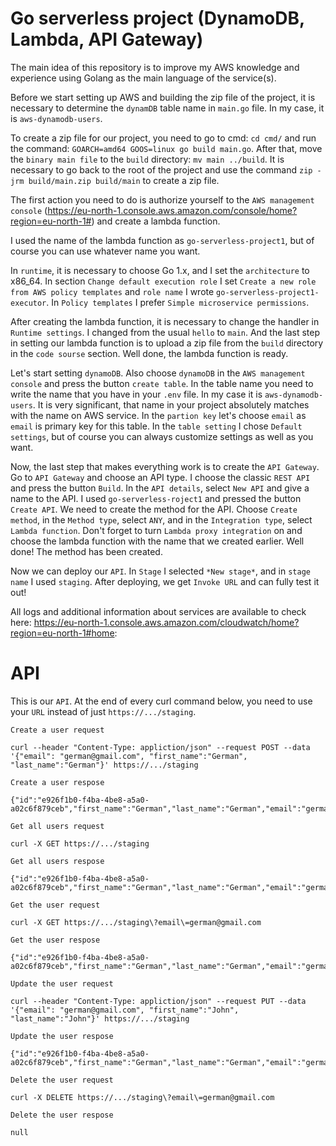 # Go serverless project (DynamoDB, Lambda, API Gateway)

The main idea of this repository is to improve my AWS knowledge and experience using Golang as the main language of the service(s).

Before we start setting up AWS and building the zip file of the project, it is necessary to determine the `dynamDB` table name in `main.go` file. In my case, it is `aws-dynamodb-users`.

To create a zip file for our project, you need to go to cmd: `cd cmd/` and run the command: `GOARCH=amd64 GOOS=linux go build main.go`. After that, move the `binary main file` to the `build` directory: `mv main ../build`. It is necessary to go back to the root of the project and use the command `zip -jrm build/main.zip build/main` to create a zip file.

The first action you need to do is authorize yourself to the `AWS management console` (https://eu-north-1.console.aws.amazon.com/console/home?region=eu-north-1#) and create a lambda function.

I used the name of the lambda function as `go-serverless-project1`, but of course you can use whatever name you want.

In `runtime`, it is necessary to choose Go 1.x, and I set the `architecture` to x86_64. In section `Change default execution role` I set `Create a new role from AWS policy templates` and `role name` I wrote `go-serverless-project1-executor`. In `Policy templates` I prefer `Simple microservice permissions`.

After creating the lambda function, it is necessary to change the handler in `Runtime settings`. I changed from the usual `hello` to `main`. And the last step in setting our lambda function is to upload a zip file from the `build` directory in the `code sourse` section. Well done, the lambda function is ready.

Let's start setting `dynamoDB`. Also choose `dynamoDB` in the `AWS management console` and press the button `create table`. In the table name you need to write the name that you have in your `.env` file. In my case it is `aws-dynamodb-users`. It is very significant, that name in your project absolutely matches with the name on AWS service. In the `partion key` let's choose `email` as `email` is primary key for this table. In the `table setting` I chose `Default settings`, but of course you can always customize settings as well as you want.

Now, the last step that makes everything work is to create the `API Gateway`. Go to `API Gateway` and choose an API type. I choose the classic `REST API` and press the button `Build`. In the `API details`, select `New API` and give a name to the API. I used `go-serverless-roject1` and pressed the button `Create API`. We need to create the method for the API. Choose `Create method`, in the `Method type`, select `ANY`, and in the `Integration type`, select `Lambda function`. Don't forget to turn `Lambda proxy integration` on and choose the lambda function with the name that we created earlier. Well done! The method has been created.

Now we can deploy our `API`. In `Stage` I selected `*New stage*`, and in `stage name` I used `staging`. After deploying, we get `Invoke URL` and can fully test it out!

All logs and additional information about services are available to check here: https://eu-north-1.console.aws.amazon.com/cloudwatch/home?region=eu-north-1#home:



# API
This is our `API`. At the end of every curl command below, you need to use your `URL` instead of just `https://.../staging`.


`Create a user request`
```
curl --header "Content-Type: appliction/json" --request POST --data '{"email": "german@gmail.com", "first_name":"German", "last_name":"German"}' https://.../staging
```

`Create a user respose`
```
{"id":"e926f1b0-f4ba-4be8-a5a0-a02c6f879ceb","first_name":"German","last_name":"German","email":"german@gmail.com"}
```

`Get all users request`
```
curl -X GET https://.../staging
```

`Get all users respose`
```
{"id":"e926f1b0-f4ba-4be8-a5a0-a02c6f879ceb","first_name":"German","last_name":"German","email":"german@gmail.com"}
```

`Get the user request`
```
curl -X GET https://.../staging\?email\=german@gmail.com
```

`Get the user respose`
```
{"id":"e926f1b0-f4ba-4be8-a5a0-a02c6f879ceb","first_name":"German","last_name":"German","email":"german@gmail.com"}
```
 
`Update the user request`
```
curl --header "Content-Type: appliction/json" --request PUT --data '{"email": "german@gmail.com", "first_name":"John", "last_name":"John"}' https://.../staging
```

`Update the user respose`
```
{"id":"e926f1b0-f4ba-4be8-a5a0-a02c6f879ceb","first_name":"German","last_name":"German","email":"german@gmail.com"}
```

`Delete the user request`
```
curl -X DELETE https://.../staging\?email\=german@gmail.com
```

`Delete the user respose`
```
null
```


